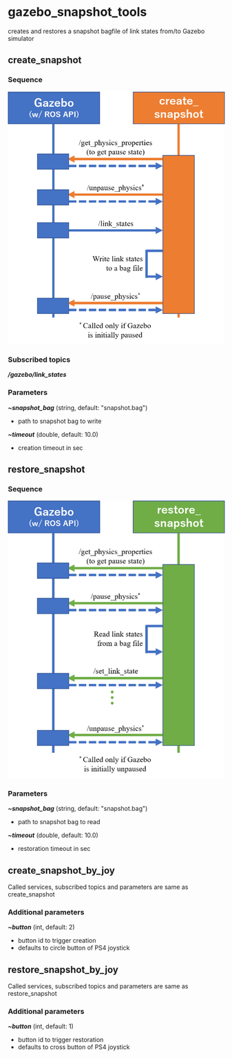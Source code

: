 # gazebo_snapshot_tools

creates and restores a snapshot bagfile of link states from/to Gazebo simulator

## create_snapshot

### Sequence

![](https://github.com/yoshito-n-students/gazebo_snapshot_tools/raw/images/images/create_sequence.png)

### Subscribed topics
___/gazebo/link_states___

### Parameters
___~snapshot_bag___ (string, default: "snapshot.bag")
* path to snapshot bag to write

___~timeout___ (double, default: 10.0)
* creation timeout in sec

## restore_snapshot

### Sequence

![](https://github.com/yoshito-n-students/gazebo_snapshot_tools/raw/images/images/restore_sequence.png)

### Parameters
___~snapshot_bag___ (string, default: "snapshot.bag")
* path to snapshot bag to read

___~timeout___ (double, default: 10.0)
* restoration timeout in sec

## create_snapshot_by_joy
Called services, subscribed topics and parameters are same as create_snapshot

### Additional parameters
___~button___ (int, default: 2)
* button id to trigger creation
* defaults to circle button of PS4 joystick

## restore_snapshot_by_joy
Called services, subscribed topics and parameters are same as restore_snapshot

### Additional parameters
___~button___ (int, default: 1)
* button id to trigger restoration
* defaults to cross button of PS4 joystick
